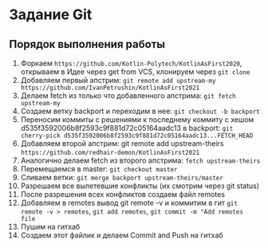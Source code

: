 # Задание Git

## Порядок выполнения работы
1. Форкаем `https://github.com/Kotlin-Polytech/KotlinAsFirst2020`, открываем в Идее через get from VCS, клонируем через `git clone`
2. Добавляем первый апстрим: `git remote add upstream-my https://github.com/IvanPetrushin/KotlinAsFirst2021`
3. Делаем fetch из только что добавленного апстрима: `git fetch upstream-my`
4. Создаем ветку backport и переходим в нее: `git checkout -b backport`
5. Переносим коммиты c решениями к последнему коммиту с хешом d535f3592006b8f2593c9f881d72c05164aadc13 в backport: `git cherry-pick d535f3592006b8f2593c9f881d72c05164aadc13...FETCH_HEAD`
6. Добавляем второй апстрим:  git remote add upstream-theirs `https://github.com/redhair-demon/KotlinAsFirst2021`
7. Аналогично делаем fetch из второго апстрима: `fetch upstream-theirs`
8. Перемещаемся в master: `git checkout master`
9. Сливаем ветки: `git merge backport upstream-theirs/master`
10. Разрешаем все вылетевшие конфликты (их смотрим через git status)
11. После разрешения всех конфликтов создаем файл remotes
12. Добавляем в remotes вывод git remote -v и коммитим в гит `git remote -v > remotes`, `git add remotes`, `git commit -m "Add remotes file`
13. Пушим на гитхаб
14. Создаем этот файлик и делаем Commit and Push на гитхаб